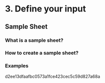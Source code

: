 # 3. Define your input

## Sample Sheet

### What is a sample sheet?

### How to create a sample sheet?

### Examples

d2ee13dfaafbc0573a1fce423cec5c59d827a68a